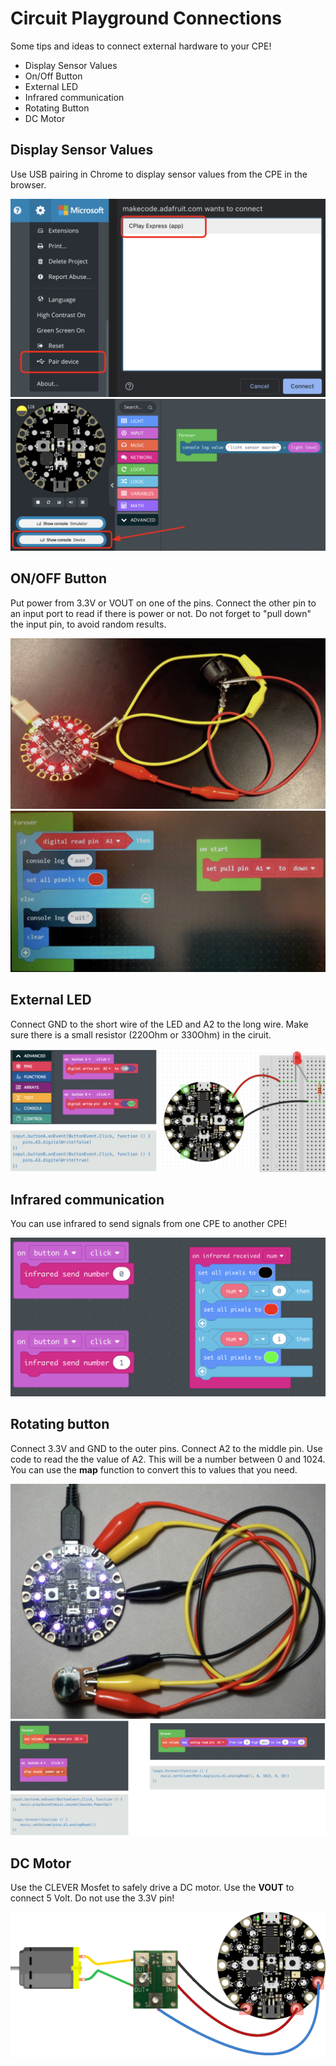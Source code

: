 # Circuit Playground Connections

Some tips and ideas to connect external hardware to your CPE!

- Display Sensor Values
- On/Off Button
- External LED
- Infrared communication
- Rotating Button
- DC Motor

## Display Sensor Values

Use USB pairing in Chrome to display sensor values from the CPE in the browser.

![usb](usb.png)
![usb](usb2.png)

## ON/OFF Button

Put power from 3.3V or VOUT on one of the pins. Connect the other pin to an input port to read if there is power or not. Do not forget to "pull down" the input pin, to avoid random results.

![switch](switch1.png)
![switch](switch2.png)

## External LED

Connect GND to the short wire of the LED and A2 to the long wire. Make sure there is a small resistor (220Ohm or 330Ohm) in the ciruit.

![led](extled.png)

## Infrared communication

You can use infrared to send signals from one CPE to another CPE!

![infrared](infrared.png)

## Rotating button

Connect 3.3V and GND to the outer pins. Connect A2 to the middle pin. Use code to read the the value of A2. This will be a number between 0 and 1024. You can use the **map** function to convert this to values that you need.

![potentio](potentio1.png)
![potentio](potentio2.png)

## DC Motor

Use the CLEVER Mosfet to safely drive a DC motor. Use the **VOUT** to connect 5 Volt. Do not use the 3.3V pin!

![dcmotor](clever_mosfet2.png)
